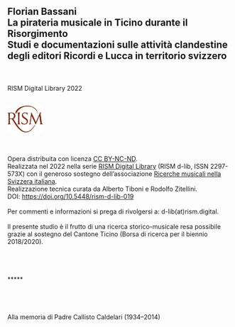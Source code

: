 ## Florian Bassani <br />La pirateria musicale in Ticino durante il Risorgimento <br />Studi e documentazioni sulle attività clandestine <br />degli editori Ricordi e Lucca in territorio svizzero
<br />
<br />
RISM Digital Library 2022
<br />
<br />
<p>
<img src="/static/logo-RISM-large-ch.png" alt="" style="max-width: 80px" />
</p>
<br />
<br />
Opera distribuita con licenza <a href="http://creativecommons.org/licenses/by-nc-nd/4.0/deed.it">CC BY-NC-ND</a>. 
<br />
Realizzata nel 2022 nella serie <a href="https://rism.digital/it/publications/d-lib.html">RISM Digital Library</a> (RISM d-lib, ISSN 2297-573X) con il generoso sostegno dell’associazione <a href="http://www.ricercamusica.ch/index.htm">Ricerche musicali nella Svizzera italiana</a>.
<br />
Realizzazione tecnica curata da Alberto Tiboni e Rodolfo Zitellini.
<br />DOI: <a href="https://doi.org/10.5448/rism-d-lib-019">https://doi.org/10.5448/rism-d-lib-019</a>
<br />
<br />
Per commenti e informazioni si prega di rivolgersi a: d-lib(at)rism.digital.
<br />
<br />
Il presente studio è il frutto di una ricerca storico-musicale resa possibile grazie al sostegno del Cantone Ticino (Borsa di ricerca per il biennio 2018/2020). 
<br />
<br />
<br />
<br />
<br />
<div class="text-center">*****</div>
<br />
<br />
<br />
<br />
<div class="text-center">Alla memoria di Padre Callisto Caldelari (1934–2014)</div>
<br />
<br />
<br />
<br />
